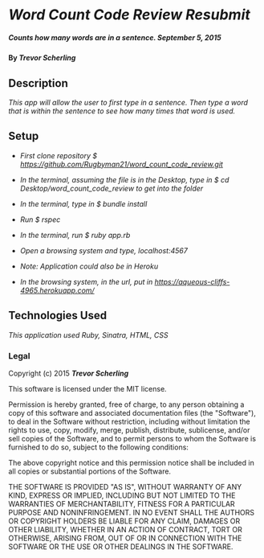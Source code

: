 # _Word Count Code Review Resubmit_

##### _Counts how many words are in a sentence. September 5, 2015_

#### By _**Trevor Scherling**_

## Description

_This app will allow the user to first type in a sentence. Then type a word that is within the sentence to see how many times that word is used._

## Setup

* _First clone repository $ https://github.com/Rugbyman21/word_count_code_review.git_
* _In the terminal, assuming the file is in the Desktop, type in $ cd Desktop/word_count_code_review to get into the folder_
* _In the terminal, type in $ bundle install_
* _Run $ rspec_
* _In the terminal, run $ ruby app.rb_
* _Open a browsing system and type, localhost:4567_

* _Note: Application could also be in Heroku_
* _In the browsing system, in the url, put in https://aqueous-cliffs-4965.herokuapp.com/_


## Technologies Used

_This application used Ruby, Sinatra, HTML, CSS_

### Legal

Copyright (c) 2015 **_Trevor Scherling_**

This software is licensed under the MIT license.

Permission is hereby granted, free of charge, to any person obtaining a copy
of this software and associated documentation files (the "Software"), to deal
in the Software without restriction, including without limitation the rights
to use, copy, modify, merge, publish, distribute, sublicense, and/or sell
copies of the Software, and to permit persons to whom the Software is
furnished to do so, subject to the following conditions:

The above copyright notice and this permission notice shall be included in
all copies or substantial portions of the Software.

THE SOFTWARE IS PROVIDED "AS IS", WITHOUT WARRANTY OF ANY KIND, EXPRESS OR
IMPLIED, INCLUDING BUT NOT LIMITED TO THE WARRANTIES OF MERCHANTABILITY,
FITNESS FOR A PARTICULAR PURPOSE AND NONINFRINGEMENT. IN NO EVENT SHALL THE
AUTHORS OR COPYRIGHT HOLDERS BE LIABLE FOR ANY CLAIM, DAMAGES OR OTHER
LIABILITY, WHETHER IN AN ACTION OF CONTRACT, TORT OR OTHERWISE, ARISING FROM,
OUT OF OR IN CONNECTION WITH THE SOFTWARE OR THE USE OR OTHER DEALINGS IN
THE SOFTWARE.
